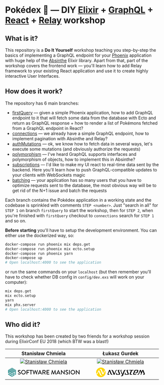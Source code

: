 # Pokédex 📕 — DIY [Elixir](https://elixir-lang.org) + [GraphQL](http://graphql.org) + [React](https://reactjs.org) + [Relay](http://facebook.github.io/relay/en/) workshop

## What is it?

This repository is a **Do It Yourself** workshop teaching you step-by-step the basics of implementing a GraphQL endpoint for your [Phoenix](http://phoenixframework.org) application with huge help of the [Absinthe](http://absinthe-graphql.org) Elixir library. Apart from that, part of the workshop covers the frontend work — you'll learn how to add Relay framework to your existing React application and use it to create highly interactive User Interfaces.

## How does it work?

The repository has 6 main branches:

* [firstQuery](https://github.com/sjchmiela/pokedex/tree/firstQuery) — given a simple Phoenix application, how to add GraphQL endpoint to it that will fetch some data from the database with Ecto and return as GraphQL response + how to render a list of Pokémons fetched from a GraphQL endpoint in React?
* [connections](https://github.com/sjchmiela/pokedex/tree/connections) — we already have a simple GraphQL endpoint, how to implement pagination with Absinthe and Relay?
* [authMutations](https://github.com/sjchmiela/pokedex/tree/authMutations) — ok, we know how to fetch data in several ways, let's execute some mutations (and obviously authorize the requests)
* [polymorphism](https://github.com/sjchmiela/pokedex/tree/polymorphism) — I've heard GraphQL supports interfaces and polymorphism of objects, how to implement this in Absinthe?
* [subscriptions](https://github.com/sjchmiela/pokedex/tree/subscriptions) — I'd like to make my UI react to real-time data sent by the backend. Here you'll learn how to push GraphQL-compatible updates to your clients with WebSockets magic
* [batching](https://github.com/sjchmiela/pokedex/tree/batching) — your application has so many users that you have to optimize requests sent to the database, the most obvious way will be to get rid of the N+1 issue and batch the requests

Each branch contains the Pokédex application in a working state and the codebase is sprinkled with comments `STEP <number>`. Just "search in all" for `STEP 1` on branch `firstQuery` to start the workshop, then for `STEP 2`, when you're finished with `firstQuery` checkout to `connections` search for `STEP 1` and so on.

**Before starting** you'll have to setup the development environment. You can either use the dockerized way, so:

```sh
docker-compose run phoenix mix deps.get
docker-compose run phoenix mix ecto.setup
docker-compose run phoenix yarn
docker-compose up
# Open localhost:4000 to see the application
```

or run the same commands on your `localhost` (but then remember you'll have to check whether DB config in `config/dev.exs` will work on your computer):

```sh
mix deps.get
mix ecto.setup
yarn
mix phx.server
# Open localhost:4000 to see the application
```

## Who did it?

This workshop has been created by two friends for a workshop session during ElixirConf EU 2018 (which BTW was a blast!)

<table style="text-align: center">
  <thead>
    <tr>
      <th width="45%" style="text-align: center">Stanisław Chmiela</th>
      <th width="45%" style="text-align: center">Łukasz Gurdek</th>
    </tr>
  </thead>
  <tbody>
    <tr>
      <td>
        <a href="https://twitter.com/sjchmiela/">
          <img src="http://s3.amazonaws.com/erlang-conferences-production/media/files/000/000/753/thumbnail/1151041.jpg?1510051715" alt="Stanisław Chmiela" />
        </a>
      </td>
      <td>
        <a href="https://github.com/ukasiu/">
          <img src="http://s3.amazonaws.com/erlang-conferences-production/media/files/000/000/757/thumbnail/lukasz_gurdek.png?1510053797" alt="Stanisław Chmiela" />
        </a>
    </tr>
    <tr>
      <td>
        <?xml version="1.0" encoding="UTF-8" standalone="no"?><!DOCTYPE svg PUBLIC "-//W3C//DTD SVG 1.1//EN" "http://www.w3.org/Graphics/SVG/1.1/DTD/svg11.dtd"><svg width="100%" height="100%" viewBox="0 0 594 81" version="1.1" xmlns="http://www.w3.org/2000/svg" xmlns:xlink="http://www.w3.org/1999/xlink" xml:space="preserve" xmlns:serif="http://www.serif.com/" style="fill-rule:evenodd;clip-rule:evenodd;stroke-linejoin:round;stroke-miterlimit:1.41421;"><rect id="Artboard1" height="38" style="fill:none;"/><g><g opacity="0.9"><clipPath id="_clip1"><path d="M4.082,77.157l32.643,0l0,-28.272l-32.643,0l0,28.272Z" clip-rule="nonzero"/></clipPath><g clip-path="url(#_clip1)"><path d="M4.082,58.31l32.642,18.848l0.001,-9.423l-32.643,-18.853l0,9.428Z" style="fill:#2b8c8c;fill-rule:nonzero;"/></g></g></g><g><g opacity="0.8"><path d="M69.356,20.648l-0.002,0.003l0,-0.003l-0.467,0.27l-32.162,18.584l0,9.424l24.469,-14.135l0,28.24l8.16,-4.697l0,-28.255l0.002,-0.002l0,-9.429Z" style="fill:#2b8c8c;fill-rule:nonzero;"/></g></g><g><g opacity="0.9"><path d="M4.085,20.651l-0.004,-0.003l0,23.537l8.055,4.637l24.589,14.198l0,-9.424l-24.484,-14.139l0,-4.669l24.484,14.138l0,-9.424l-32.64,-18.854l0,0.003Z" style="fill:#2b8c8c;fill-rule:nonzero;"/></g></g><g><g opacity="0.8"><path d="M36.725,53.596l0,9.425l12.235,-7.038l0,4.69l-12.235,7.062l-0.001,9.424l13.148,-7.588l7.248,-4.172l0,-23.559l-3.532,2.051l-16.863,9.705Z" style="fill:#2b8c8c;fill-rule:nonzero;"/></g></g><g><g opacity="0.7"><clipPath id="_clip2"><path d="M4.085,39.499l65.271,0l0,-37.642l-65.271,0l0,37.642Z" clip-rule="nonzero"/></clipPath><g clip-path="url(#_clip2)"><path d="M36.721,1.854l32.635,18.793l-32.638,18.855l-32.634,-18.851l32.637,-18.797Z" style="fill:#2b8c8c;fill-rule:nonzero;"/></g></g></g><path d="M86.078,53.535c0.814,0.762 4.728,4.016 10.931,4.016c6.609,0 11.337,-4.322 11.337,-9.609c0,-6.202 -5.033,-8.998 -10.931,-11.388c-4.219,-1.728 -6.456,-3.508 -6.456,-6.406c0,-1.881 1.474,-4.575 5.745,-4.575c2.948,0 6.507,2.338 6.863,2.542c0.712,0.457 1.373,0.152 1.779,-0.509c0.407,-0.61 0.865,-1.321 1.271,-1.932c0.509,-0.762 0.102,-1.474 -0.305,-1.728c-0.508,-0.356 -4.321,-3 -9.405,-3c-8.084,0 -11.134,5.44 -11.134,9.406c0,5.897 4.067,8.592 9.253,10.778c5.033,2.084 7.677,4.016 7.677,7.066c0,2.593 -2.237,4.728 -5.745,4.728c-3.915,0 -7.83,-3.253 -8.135,-3.507c-0.559,-0.458 -1.271,-0.255 -1.728,0.406c-0.458,0.661 -0.864,1.424 -1.322,2.085c-0.508,0.864 -0.152,1.22 0.305,1.627Z" style="fill:#010203;fill-rule:nonzero;"/><path d="M112.769,39.299c0,10.168 8.083,18.252 18.251,18.252c10.168,0 18.302,-8.084 18.302,-18.252c0,-10.167 -8.134,-18.353 -18.302,-18.353c-10.168,0 -18.251,8.186 -18.251,18.353Zm5.084,0c0,-7.219 5.948,-13.269 13.167,-13.269c7.27,0 13.219,6.05 13.219,13.269c0,7.27 -5.949,13.168 -13.219,13.168c-7.219,0 -13.167,-5.898 -13.167,-13.168Z" style="fill:#010203;fill-rule:nonzero;"/><path d="M156.593,56.076c0,0.509 0.406,0.966 0.965,0.966l3.305,0c0.508,0 0.966,-0.457 0.966,-0.966l0,-13.37l13.574,0c0.509,0 0.966,-0.458 0.966,-0.966l0,-2.796c0,-0.509 -0.457,-0.966 -0.966,-0.966l-13.574,0l0,-11.744l16.065,0c0.56,0 0.966,-0.458 0.966,-0.966l0,-2.847c0,-0.509 -0.406,-0.966 -0.966,-0.966l-20.336,0c-0.559,0 -0.965,0.457 -0.965,0.966l0,33.655Z" style="fill:#010203;fill-rule:nonzero;"/><path d="M190.248,56.076c0,0.509 0.458,0.966 0.966,0.966l3.356,0c0.508,0 0.966,-0.457 0.966,-0.966l0,-29.842l8.286,0c0.56,0 0.966,-0.458 0.966,-0.966l0,-2.847c0,-0.509 -0.406,-0.966 -0.966,-0.966l-21.861,0c-0.559,0 -0.965,0.457 -0.965,0.966l0,2.847c0,0.508 0.406,0.966 0.965,0.966l8.287,0l0,29.842Z" style="fill:#010203;fill-rule:nonzero;"/><path d="M216.634,56.839c0.102,0.407 0.508,0.712 0.915,0.712l0.814,0c0.355,0 0.762,-0.254 0.864,-0.559l8.795,-25.268l0.254,0l8.948,25.268c0.102,0.305 0.508,0.559 0.864,0.559l0.814,0c0.406,0 0.813,-0.305 0.915,-0.712l9.609,-34.164c0.203,-0.712 -0.204,-1.22 -0.916,-1.22l-3.406,0c-0.407,0 -0.813,0.356 -0.915,0.712l-6.05,23.335l-0.203,0l-8.389,-23.996c-0.101,-0.305 -0.457,-0.56 -0.864,-0.56l-0.915,0c-0.407,0 -0.763,0.255 -0.864,0.56l-8.287,23.996l-0.204,0l-6.151,-23.335c-0.102,-0.356 -0.509,-0.712 -0.915,-0.712l-3.407,0c-0.711,0 -1.118,0.508 -0.915,1.22l9.609,34.164Z" style="fill:#010203;fill-rule:nonzero;"/><path d="M250.747,57.042l3.203,0c0.61,0 1.017,-0.406 1.17,-0.762c1.016,-2.339 2.084,-4.627 3.101,-6.965l16.624,0l3.152,6.965c0.204,0.457 0.56,0.762 1.17,0.762l3.203,0c0.762,0 1.169,-0.66 0.864,-1.321l-15.506,-34.215c-0.153,-0.305 -0.61,-0.56 -0.864,-0.56l-0.509,0c-0.254,0 -0.712,0.255 -0.864,0.56l-15.608,34.215c-0.305,0.661 0.102,1.321 0.864,1.321Zm9.457,-12.099l6.202,-13.93l0.254,0l6.253,13.93l-12.709,0Z" style="fill:#010203;fill-rule:nonzero;"/><path d="M288.318,56.076c0,0.509 0.407,0.966 0.966,0.966l3.304,0c0.509,0 0.966,-0.457 0.966,-0.966l0,-12.964l7.677,0l6.762,13.473c0.101,0.203 0.406,0.457 0.813,0.457l3.966,0c0.864,0 1.22,-0.813 0.864,-1.474l-6.965,-12.913c4.423,-1.78 7.524,-5.643 7.524,-10.321c0,-6.049 -4.982,-10.879 -11.083,-10.879l-13.828,0c-0.559,0 -0.966,0.457 -0.966,0.966l0,33.655Zm5.338,-17.336l0,-12.354l9.049,0c3.305,0 6.203,2.746 6.203,6.05c0,3.508 -2.898,6.304 -6.203,6.304l-9.049,0Z" style="fill:#010203;fill-rule:nonzero;"/><path d="M322.126,56.076c0,0.509 0.407,0.966 0.966,0.966l20.336,0c0.559,0 0.966,-0.457 0.966,-0.966l0,-2.796c0,-0.508 -0.407,-0.966 -0.966,-0.966l-16.065,0l0,-10.93l13.574,0c0.508,0 0.966,-0.407 0.966,-0.966l0,-2.847c0,-0.509 -0.458,-0.966 -0.966,-0.966l-13.574,0l0,-10.371l16.065,0c0.559,0 0.966,-0.458 0.966,-0.966l0,-2.847c0,-0.509 -0.407,-0.966 -0.966,-0.966l-20.336,0c-0.559,0 -0.966,0.457 -0.966,0.966l0,33.655Z" style="fill:#010203;fill-rule:nonzero;"/><path d="M360.815,55.873c-0.102,0.712 0.254,1.169 0.966,1.169l3.305,0c0.406,0 0.864,-0.355 0.915,-0.711l3.66,-22.726c0.051,0 0.153,0 0.203,0l9.202,23.387c0.102,0.305 0.458,0.559 0.865,0.559l0.915,0c0.457,0 0.762,-0.254 0.864,-0.559l9.151,-23.387c0,0 0.102,0 0.153,0l3.762,22.726c0.102,0.356 0.508,0.711 0.966,0.711l3.304,0c0.712,0 1.068,-0.457 0.915,-1.169l-6.253,-34.164c-0.101,-0.407 -0.508,-0.763 -0.915,-0.763l-0.813,0c-0.356,0 -0.763,0.255 -0.865,0.56l-10.574,25.979l-0.204,0l-10.625,-25.979c-0.102,-0.305 -0.559,-0.56 -0.864,-0.56l-0.814,0c-0.406,0 -0.813,0.356 -0.915,0.763l-6.304,34.164Z" style="fill:#010203;fill-rule:nonzero;"/><path d="M403.52,57.042l3.203,0c0.61,0 1.017,-0.406 1.169,-0.762c1.017,-2.339 2.085,-4.627 3.102,-6.965l16.624,0l3.152,6.965c0.204,0.457 0.559,0.762 1.17,0.762l3.202,0c0.763,0 1.17,-0.66 0.865,-1.321l-15.506,-34.215c-0.153,-0.305 -0.61,-0.56 -0.865,-0.56l-0.508,0c-0.254,0 -0.712,0.255 -0.864,0.56l-15.608,34.215c-0.305,0.661 0.102,1.321 0.864,1.321Zm9.456,-12.099l6.203,-13.93l0.254,0l6.253,13.93l-12.71,0Z" style="fill:#010203;fill-rule:nonzero;"/><path d="M441.091,56.076c0,0.509 0.457,0.966 0.966,0.966l3.202,0c0.56,0 0.966,-0.457 0.966,-0.966l0,-24.758l0.051,0l22.065,26.233l1.321,0c0.509,0 0.966,-0.407 0.966,-0.915l0,-34.215c0,-0.509 -0.457,-0.966 -0.966,-0.966l-3.253,0c-0.559,0 -0.966,0.457 -0.966,0.966l0,24.047l-0.051,0l-22.064,-25.522l-1.271,0c-0.509,0 -0.966,0.407 -0.966,0.915l0,34.215Z" style="fill:#010203;fill-rule:nonzero;"/><path d="M478.509,53.535c0.813,0.762 4.728,4.016 10.93,4.016c6.609,0 11.337,-4.322 11.337,-9.609c0,-6.202 -5.033,-8.998 -10.93,-11.388c-4.22,-1.728 -6.457,-3.508 -6.457,-6.406c0,-1.881 1.475,-4.575 5.745,-4.575c2.949,0 6.507,2.338 6.863,2.542c0.712,0.457 1.373,0.152 1.78,-0.509c0.406,-0.61 0.864,-1.321 1.271,-1.932c0.508,-0.762 0.101,-1.474 -0.305,-1.728c-0.509,-0.356 -4.322,-3 -9.406,-3c-8.083,0 -11.133,5.44 -11.133,9.406c0,5.897 4.067,8.592 9.252,10.778c5.033,2.084 7.677,4.016 7.677,7.066c0,2.593 -2.237,4.728 -5.745,4.728c-3.914,0 -7.829,-3.253 -8.134,-3.507c-0.559,-0.458 -1.271,-0.255 -1.729,0.406c-0.457,0.661 -0.864,1.424 -1.321,2.085c-0.509,0.864 -0.153,1.22 0.305,1.627Z" style="fill:#010203;fill-rule:nonzero;"/><path d="M507.792,56.076c0,0.509 0.458,0.966 0.966,0.966l3.356,0c0.508,0 0.965,-0.457 0.965,-0.966l0,-33.655c0,-0.509 -0.457,-0.966 -0.965,-0.966l-3.356,0c-0.508,0 -0.966,0.457 -0.966,0.966l0,33.655Z" style="fill:#010203;fill-rule:nonzero;"/><path d="M520.35,39.299c0,10.168 8.083,18.252 18.251,18.252c10.168,0 18.302,-8.084 18.302,-18.252c0,-10.167 -8.134,-18.353 -18.302,-18.353c-10.168,0 -18.251,8.186 -18.251,18.353Zm5.083,0c0,-7.219 5.949,-13.269 13.168,-13.269c7.27,0 13.218,6.05 13.218,13.269c0,7.27 -5.948,13.168 -13.218,13.168c-7.219,0 -13.168,-5.898 -13.168,-13.168Z" style="fill:#010203;fill-rule:nonzero;"/><path d="M564.173,56.076c0,0.509 0.458,0.966 0.966,0.966l3.203,0c0.559,0 0.966,-0.457 0.966,-0.966l0,-24.758l0.051,0l22.064,26.233l1.322,0c0.508,0 0.966,-0.407 0.966,-0.915l0,-34.215c0,-0.509 -0.458,-0.966 -0.966,-0.966l-3.254,0c-0.559,0 -0.966,0.457 -0.966,0.966l0,24.047l-0.05,0l-22.065,-25.522l-1.271,0c-0.508,0 -0.966,0.407 -0.966,0.915l0,34.215Z" style="fill:#010203;fill-rule:nonzero;"/></svg>
      </td>
      <td>
        <svg version="1.1" xmlns="http://www.w3.org/2000/svg" xmlns:xlink="http://www.w3.org/1999/xlink" viewBox="0 0 221 48" height="38">
                                <g>
                                    <path fill="#FFD600" d="M47.5,16.4c-3-7.2-10.1-12.3-18.3-12.3C18.2,4.1,9.3,13,9.3,23.9c0,1.8,0.2,3.5,0.7,5.1h2.2
                                    c0.6,0,1.4-0.7,1.6-1.2l3.9-9.8c0.5-1.2,1.7-2.1,3-2.1c1.3,0,2.5,0.8,3,2.1l6.2,15.6c0.3,0.7,1.1,1.2,1.7,1.2h1.3
                                    c0.3,0,0.6,0.2,0.8,0.5l0.5,1.4c0.1,0.3,0,0.5-0.3,0.5h-4.2c-1.8,0-3.9-1.5-4.6-3.3L20.7,23c-0.4-1.1-0.8-2.2-1.1-3.3
                                    c-0.3,1.1-0.6,2.2-1.1,3.3l-2.1,5.4c-0.7,1.7-2.6,3.1-4.4,3.1h-1.3c3,7.2,10.1,12.3,18.3,12.3c10.9,0,19.8-8.9,19.8-19.8
                                    c0-1.8-0.2-3.5-0.7-5.1h-2.2c-0.6,0-1.4,0.7-1.6,1.2l-3.9,9.8c-0.5,1.2-1.7,2.1-3,2.1c-1.3,0-2.5-0.8-3-2.1l-6.2-15.6
                                    c-0.3-0.7-1.1-1.2-1.7-1.2h-1.3c-0.3,0-0.6-0.2-0.8-0.5L24,11c-0.1-0.3,0-0.5,0.3-0.5h4.2c1.8,0,3.9,1.5,4.6,3.3l4.4,11.1
                                    c0.4,1.1,0.8,2.2,1.1,3.3c0.3-1.1,0.6-2.2,1.1-3.3l2.1-5.4c0.7-1.7,2.6-3.1,4.4-3.1H47.5z"></path>
                                    <path class="c-footer__logo__text" d="M195,15.6l1.7,4.3c0.4,1,0.6,1.9,0.9,2.9c0.3-1,0.5-1.9,0.9-2.9l1.7-4.3c0.4-1,1.4-1.7,2.5-1.7
                                    c1.1,0,2.1,0.7,2.5,1.7l5.4,13.6c1,2.5-0.2,4.6-2.7,4.6c-2,0-2.2,0-4.2,0c-0.3,0-0.4-0.2-0.3-0.5l0.5-1.3c0.1-0.3,0.4-0.5,0.7-0.5
                                    c1.4,0,0.9,0,2.4,0l-4.2-10.6c-0.4-1-0.6-1.9-0.9-2.9c-0.3,1-0.5,1.9-0.9,2.9l-4.9,12.4c-0.1,0.3-0.4,0.5-0.7,0.5h-1.8
                                    c-0.3,0-0.4-0.2-0.3-0.5c0.7-1.8,1.4-3.6,2.1-5.4l-2.8-7c-0.4-1-0.6-1.9-0.9-2.9c-0.3,1-0.5,1.9-0.9,2.9l-3.9,10
                                    c-0.6,1.6-2.5,2.9-4.1,2.9h-2.1c-0.3,0-0.4-0.2-0.3-0.5l0.5-1.3c0.1-0.3,0.4-0.5,0.7-0.5h1.2c0.6,0,1.3-0.6,1.5-1.1l5.8-14.8
                                    c0.4-1,1.4-1.7,2.5-1.7C193.6,13.9,194.6,14.6,195,15.6L195,15.6z M135.2,17.8l5.4,13.7h-10.2l1.9-4.9c0.1-0.3,0-0.5-0.3-0.5h-1.8
                                    c-0.3,0-0.6,0.2-0.7,0.5l-1.6,4.1c-0.7,1.7,0.1,3.1,1.8,3.1h11.8c2.5,0,3.8-2.1,2.7-4.6l-5-12.8h2.3c0.3,0,0.6-0.2,0.7-0.5l0.5-1.3
                                    c0.1-0.3,0-0.5-0.3-0.5h-5C135.3,14.1,134.3,15.7,135.2,17.8L135.2,17.8z M67.6,15.6l5.8,14.7c0.3,0.6,1,1.2,1.6,1.2h0.4
                                    c0.3,0,0.6,0.2,0.7,0.5l0.5,1.3c0.1,0.3,0,0.5-0.3,0.5h-3c-1.7,0-3.6-1.4-4.3-3.1c-1.3-3.3-2.6-6.6-3.9-9.8c-0.4-1-0.6-1.9-0.9-2.9
                                    c-0.3,1-0.5,1.9-0.9,2.9c-1.4,3.5-2.8,7.1-4.2,10.6h3.9c0.3,0,0.6,0.2,0.7,0.5l0.5,1.3c0.1,0.3,0,0.5-0.3,0.5h-5.2
                                    c-1.9,0-2.8-1.5-2-3.4l5.9-14.8c0.4-1,1.4-1.7,2.5-1.7C66.3,13.9,67.2,14.6,67.6,15.6L67.6,15.6z M164,14.1c0.3,0,0.4,0.2,0.3,0.5
                                    l-0.5,1.3c-0.1,0.3-0.4,0.5-0.7,0.5h-5.2L152,31.5h6.1c0.3,0,0.4,0.2,0.3,0.5l-0.5,1.3c-0.1,0.3-0.4,0.5-0.7,0.5h-6.1
                                    c-2.5,0-3.8-2.1-2.7-4.6l5-12.8H147c-0.3,0-0.4-0.2-0.3-0.5l0.5-1.3c0.1-0.3,0.4-0.5,0.7-0.5H164L164,14.1z M99,17.8l5.4,13.7H94.2
                                    l1.9-4.9c0.1-0.3,0-0.5-0.3-0.5H94c-0.3,0-0.6,0.2-0.7,0.5l-1.6,4.1c-0.7,1.7,0.1,3.1,1.8,3.1h11.8c2.5,0,3.8-2.1,2.7-4.6l-5-12.8
                                    h2.3c0.3,0,0.6-0.2,0.7-0.5l0.5-1.3c0.1-0.3,0-0.5-0.3-0.5h-5C99.2,14.1,98.2,15.7,99,17.8L99,17.8z M117.4,33.2
                                    c-0.9-0.5-1.7-1.4-2.1-2.3L110,17.5c-0.7-1.9,0.1-3.4,2-3.4h3.2c0.3,0,0.4,0.2,0.3,0.5l-0.5,1.3c-0.1,0.3-0.4,0.5-0.7,0.5h-1.9
                                    l5.4,13.6c0.1,0.3,0.3,0.6,0.6,0.8l5.4-13.7c0.7-1.7,2.6-3.1,4.3-3.1h3c0.3,0,0.4,0.2,0.3,0.5l-0.5,1.3c-0.1,0.3-0.4,0.5-0.7,0.5
                                    h-0.4c-0.6,0-1.4,0.5-1.6,1.2l-7.5,19.1c-0.7,1.7-2.6,3.1-4.3,3.1h-4c-0.3,0-0.4-0.2-0.3-0.5l0.5-1.3c0.1-0.3,0.4-0.5,0.7-0.5h1.4
                                    c0.6,0,1.4-0.5,1.6-1.2L117.4,33.2L117.4,33.2z M81.2,32.3c0.4,1,1.4,1.7,2.5,1.7c1.1,0,2.1-0.7,2.5-1.7c2-5,3.9-9.8,5.8-14.8
                                    c0.2-0.5,0.9-1.1,1.5-1.1h1.2c0.3,0,0.6-0.2,0.7-0.5l0.5-1.3c0.1-0.3,0-0.5-0.3-0.5h-2.1c-1.6,0-3.5,1.3-4.1,2.9
                                    c-1.3,3.3-2.6,6.7-3.9,10c-0.4,1-0.6,1.9-0.9,2.9c-0.3-1-0.5-1.9-0.9-2.9c-1.3-3.3-2.6-6.6-3.9-9.8c-0.7-1.7-2.6-3.1-4.3-3.1h-3
                                    c-0.3,0-0.4,0.2-0.3,0.5l0.5,1.3c0.1,0.3,0.4,0.5,0.7,0.5h0.4c0.6,0,1.4,0.5,1.6,1.2C77.3,22.5,79.2,27.3,81.2,32.3L81.2,32.3z
                                     M170.9,27.2h6.1c1.7,0,3.6-1.4,4.3-3.1l2.2-5.5c1-2.5-0.2-4.6-2.7-4.6c-3.6,0-5.7,0-9.2,0c-1.7,0-3.6,1.4-4.3,3.1l-4.7,12
                                    c-1,2.5,0.2,4.6,2.7,4.6h9c0.3,0,0.6-0.2,0.7-0.5l0.5-1.3c0.1-0.3,0-0.5-0.3-0.5h-9l5.5-13.9c0.3-0.6,1-1.2,1.6-1.2
                                    c2.7,0,3.9,0,6.6,0l-2.9,7.4c-0.3,0.6-1,1.2-1.6,1.2h-3.5c-0.3,0-0.6,0.2-0.7,0.5l-0.5,1.3C170.5,27,170.6,27.2,170.9,27.2z"></path>
                                </g>
                            </svg>
      </td>
    </tr>
  </tbody>
</table>
